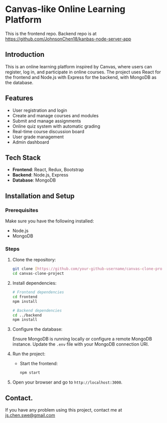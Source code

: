 # Canvas-like Online Learning Platform
This is the frontend repo. Backend repo is at https://github.com/JohnsonChen18/kanbas-node-server-app

## Introduction

This is an online learning platform inspired by Canvas, where users can register, log in, and participate in online courses. The project uses React for the frontend and Node.js with Express for the backend, with MongoDB as the database.

## Features

- User registration and login
- Create and manage courses and modules
- Submit and manage assignments
- Online quiz system with automatic grading
- Real-time course discussion board
- User grade management
- Admin dashboard

## Tech Stack

- **Frontend**: React, Redux, Bootstrap
- **Backend**: Node.js, Express
- **Database**: MongoDB

## Installation and Setup

### Prerequisites

Make sure you have the following installed:

- Node.js
- MongoDB

### Steps

1. Clone the repository:
    ```bash
    git clone [https://github.com/your-github-username/canvas-clone-project.git](https://github.com/JohnsonChen18/kanbas-react-web-app)
    cd canvas-clone-project
    ```

2. Install dependencies:
    ```bash
    # Frontend dependencies
    cd frontend
    npm install
    
    # Backend dependencies
    cd ../backend
    npm install
    ```

3. Configure the database:

   Ensure MongoDB is running locally or configure a remote MongoDB instance. Update the `.env` file with your MongoDB connection URI.

4. Run the project:

    - Start the frontend:
      ```bash
      npm start
      ```


5. Open your browser and go to `http://localhost:3000`.

## Contact.

If you have any problem using this project, contact me at js.chen.swe@gmail.com

